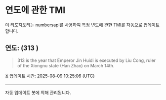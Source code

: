 
# 연도에 관한 TMI

이 리포지토리는 numbersapi를 사용하여 특정 년도에 관한 TMI를 자동으로 업데이트합니다.

## 연도: (313 )
> 313 is the year that Emperor Jin Huidi is executed by Liu Cong, ruler of the Xiongnu state (Han Zhao) on March 14th.

⏳ 업데이트 시간: 2025-08-09 10:25:06 (UTC)

---
자동 업데이트 봇에 의해 관리됩니다.
